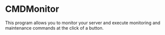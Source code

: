 # CMDMonitor
This program allows you to monitor your server and execute monitoring and maintenance commands at the click of a button.
